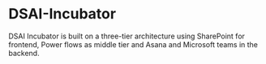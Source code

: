 # DSAI-Incubator
DSAI Incubator is built on a three-tier architecture using SharePoint for frontend, Power flows as middle tier and Asana and Microsoft teams in the backend.  
